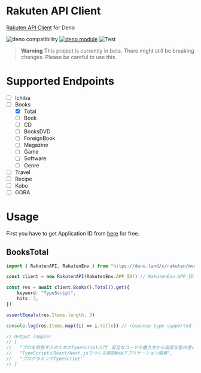 # Rakuten API Client

[Rakuten API Client](https://webservice.rakuten.co.jp/documentation) for Deno

![deno compatibility](https://shield.deno.dev/deno/^1.24)
[![deno module](https://shield.deno.dev/x/rakuten)](https://deno.land/x/rakuten)
![Test](https://github.com/p1atdev/rakuten/actions/workflows/test.yaml/badge.svg)

> **Warning**
> This project is currently in beta. There might still be breaking changes. Please be careful to use this.

# Supported Endpoints

-   [ ] Ichiba
-   [ ] Books
    -   [x] Total
    -   [ ] Book
    -   [ ] CD
    -   [ ] BooksDVD
    -   [ ] ForeignBook
    -   [ ] Magazine
    -   [ ] Game
    -   [ ] Software
    -   [ ] Genre
-   [ ] Travel
-   [ ] Recipe
-   [ ] Kobo
-   [ ] GORA

# Usage

First you have to get Application ID from [here](https://webservice.rakuten.co.jp/app/create) for free.

## BooksTotal

```ts
import { RakutenAPI, RakutenEnv } from "https://deno.land/x/rakuten/mod.ts"

const client = new RakutenAPI(RakutenEnv.APP_ID!) // RakutenEnv.APP_ID loads RAKUTENN_APP_ID. Or you can pass your app id directly

const res = await client.Books().Total().get({
    keyword: "TypeScript",
    hits: 3,
})

assertEquals(res.Items.length, 3)

console.log(res.Items.map((i) => i.title)) // response type supported

// Output sample:
// [
//   "プロを目指す人のためのTypeScript入門　安全なコードの書き方から高度な型の使い方まで",
//   "TypeScriptとReact/Next.jsでつくる実践Webアプリケーション開発",
//   "プログラミングTypeScript"
// ]
```
